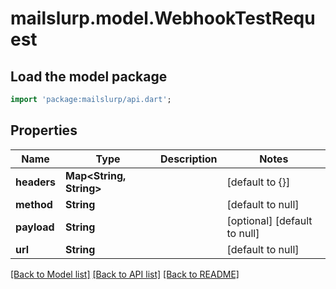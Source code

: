 # mailslurp.model.WebhookTestRequest

## Load the model package
```dart
import 'package:mailslurp/api.dart';
```

## Properties
Name | Type | Description | Notes
------------ | ------------- | ------------- | -------------
**headers** | **Map&lt;String, String&gt;** |  | [default to {}]
**method** | **String** |  | [default to null]
**payload** | **String** |  | [optional] [default to null]
**url** | **String** |  | [default to null]

[[Back to Model list]](../README#documentation-for-models) [[Back to API list]](../README#documentation-for-api-endpoints) [[Back to README]](../README)


